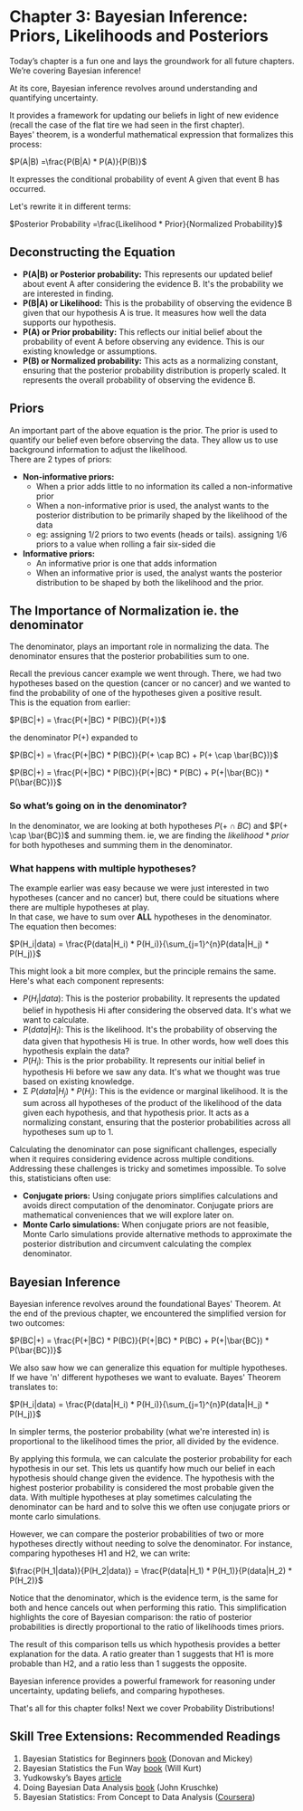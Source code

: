 # Chapter 3: Bayesian Inference: Priors, Likelihoods and Posteriors
Today’s chapter is a fun one and lays the groundwork for all future chapters. We’re covering Bayesian inference!

At its core, Bayesian inference revolves around understanding and quantifying uncertainty. 

It provides a framework for updating our beliefs in light of new evidence (recall the case of the flat tire we had seen in the first chapter).   
Bayes' theorem, is a wonderful mathematical expression that formalizes this process: 

$P(A|B) =\frac{P(B|A) * P(A)}{P(B)}$   

It expresses the conditional probability of event A given that event B has occurred. 

Let's rewrite it in different terms:  

$Posterior Probability =\frac{Likelihood * Prior}{Normalized Probability}$ 

## Deconstructing the Equation
* **P(A|B) or Posterior probability:** This represents our updated belief about event A after considering the evidence B. It's the probability we are interested in finding.
* **P(B|A) or Likelihood:** This is the probability of observing the evidence B given that our hypothesis A is true. It measures how well the data supports our hypothesis.
* **P(A) or Prior probability:** This reflects our initial belief about the probability of event A before observing any evidence. This is our existing knowledge or assumptions.
* **P(B) or Normalized probability:** This acts as a normalizing constant, ensuring that the posterior probability distribution is properly scaled. It represents the overall probability of observing the evidence B.

## Priors
An important part of the above equation is the prior. The prior is used to quantify our belief even before observing the data. They allow us to use background information to adjust the likelihood.  
There are 2 types of priors:
* **Non-informative priors:**
    * When a prior adds little to no information its called a non-informative prior
    * When a non-informative prior is used, the analyst wants to the posterior distribution to be primarily shaped by the likelihood of the data
    * eg: assigning 1/2 priors to two events (heads or tails). assigning 1/6 priors to a value when rolling a fair six-sided die 
* **Informative priors:**
    * An informative prior is one that adds information
    * When an informative prior is used, the analyst wants the posterior distribution to be shaped by both the likelihood and the prior.

## The Importance of Normalization ie. the denominator
The denominator, plays an important role in normalizing the data. The denominator ensures that the posterior probabilities sum to one. 

Recall the previous cancer example we went through. There, we had two hypotheses based on the question (cancer or no cancer) and we wanted to find the probability of one of the hypotheses given a positive result.  
This is the equation from earlier:  

$P(BC|+) = \frac{P(+|BC) * P(BC)}{P(+)}$

the denominator P(+) expanded to  

$P(BC|+) = \frac{P(+|BC) * P(BC)}{P(+ \cap BC) + P(+ \cap \bar{BC})}$  

$P(BC|+) = \frac{P(+|BC) * P(BC)}{P(+|BC) * P(BC) + P(+|\bar{BC}) * P(\bar{BC})}$

### So what’s going on in the denominator?
In the denominator, we are looking at both hypotheses $P(+ \cap BC)$ and  $P(+ \cap \bar{BC})$ and summing them. ie, we are finding the $likelihood*prior$ for both hypotheses and summing them in the denominator.

### What happens with multiple hypotheses?
The example earlier was easy because we were just interested in two hypotheses (cancer and no cancer) but, there could be situations where there are multiple hypotheses at play.   
In that case, we have to sum over **ALL** hypotheses in the denominator.   
The equation then becomes:  

$P(H_i|data) = \frac{P(data|H_i) * P(H_i)}{\sum_{j=1}^{n}P(data|H_j) * P(H_j)}$

This might look a bit more complex, but the principle remains the same. Here's what each component represents:
* $P(H_i|data)$: This is the posterior probability. It represents the updated belief in hypothesis Hi after considering the observed data. It's what we want to calculate.
* $P(data|H_i)$: This is the likelihood. It's the probability of observing the data given that hypothesis Hi is true. In other words, how well does this hypothesis explain the data?
* $P(H_i)$: This is the prior probability. It represents our initial belief in hypothesis Hi before we saw any data. It's what we thought was true based on existing knowledge.  
* Σ $P(data|H_j) * P(H_j)$: This is the evidence or marginal likelihood. It is the sum across all hypotheses of the product of the likelihood of the data given each hypothesis, and that hypothesis prior. It acts as a normalizing constant, ensuring that the posterior probabilities across all hypotheses sum up to 1.

Calculating the denominator can pose significant challenges, especially when it requires considering evidence across multiple conditions. Addressing these challenges is tricky and sometimes impossible. To solve this, statisticians often use:
* **Conjugate priors:** Using conjugate priors simplifies calculations and avoids direct computation of the denominator. Conjugate priors are mathematical conveniences that we will explore later on.
* **Monte Carlo simulations:** When conjugate priors are not feasible, Monte Carlo simulations provide alternative methods to approximate the posterior distribution and circumvent calculating the complex denominator.

## Bayesian Inference
Bayesian inference revolves around the foundational Bayes' Theorem. At the end of the previous chapter, we encountered the simplified version for two outcomes:

$P(BC|+) = \frac{P(+|BC) * P(BC)}{P(+|BC) * P(BC) + P(+|\bar{BC}) * P(\bar{BC})}$

We also saw how we can generalize this equation for multiple hypotheses. If we have 'n' different hypotheses we want to evaluate. Bayes' Theorem translates to:

$P(H_i|data) = \frac{P(data|H_i) * P(H_i)}{\sum_{j=1}^{n}P(data|H_j) * P(H_j)}$

In simpler terms, the posterior probability (what we're interested in) is proportional to the likelihood times the prior, all divided by the evidence.

By applying this formula, we can calculate the posterior probability for each hypothesis in our set. This lets us quantify how much our belief in each hypothesis should change given the evidence. The hypothesis with the highest posterior probability is considered the most probable given the data.
With multiple hypotheses at play sometimes calculating the denominator can be hard and to solve this we often use conjugate priors or monte carlo simulations.

However, we can compare the posterior probabilities of two or more hypotheses directly without needing to solve the denominator. For instance, comparing hypotheses H1 and H2, we can write:

$\frac{P(H_1|data)}{P(H_2|data)} = \frac{P(data|H_1) * P(H_1)}{P(data|H_2) * P(H_2)}$

Notice that the denominator, which is the evidence term, is the same for both and hence cancels out when performing this ratio. This simplification highlights the core of Bayesian comparison: the ratio of posterior probabilities is directly proportional to the ratio of likelihoods times priors.

The result of this comparison tells us which hypothesis provides a better explanation for the data. A ratio greater than 1 suggests that H1 is more probable than H2, and a ratio less than 1 suggests the opposite.

Bayesian inference provides a powerful framework for reasoning under uncertainty, updating beliefs, and comparing hypotheses.  

That's all for this chapter folks! Next we cover Probability Distributions!

## Skill Tree Extensions: Recommended Readings
1. Bayesian Statistics for Beginners [book](https://a.co/d/0mdF1pj) (Donovan and Mickey)
2. Bayesian Statistics the Fun Way [book](https://a.co/d/dLdYfSo) (Will Kurt)
3. Yudkowsky’s Bayes [article](https://www.yudkowsky.net/rational/bayes)
4. Doing Bayesian Data Analysis [book](https://a.co/d/7l2mfs1) (John Kruschke)
5. Bayesian Statistics: From Concept to Data Analysis ([Coursera](https://www.coursera.org/learn/bayesian-statistics/home/module/1))
